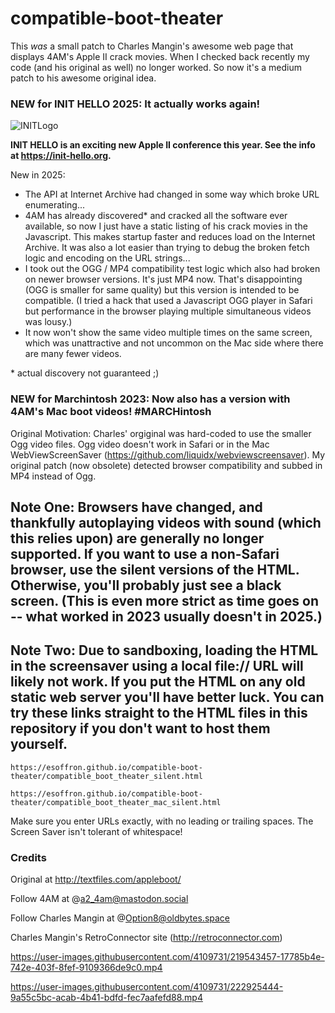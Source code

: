 # compatible-boot-theater
This *was* a small patch to Charles Mangin's awesome web page that displays 4AM's Apple II crack movies.  When I checked back recently my code (and his original as well) no longer worked.  So now it's a medium patch to his awesome original idea.

### NEW for INIT HELLO 2025: It actually works again!
![INITLogo](https://i0.wp.com/init-hello.org/wp-content/uploads/2025/03/sketchymonitor-transparent-greentxt-simple-small.png)

**INIT HELLO is an exciting new Apple II conference this year.  See the info at https://init-hello.org.**

New in 2025:

- The API at Internet Archive had changed in some way which broke URL enumerating...
- 4AM has already discovered* and cracked all the software ever available, so now I just have a static listing of his crack movies in the Javascript. This makes startup faster and reduces load on the Internet Archive.  It was also a lot easier than trying to debug the broken fetch logic and encoding on the URL strings...
- I took out the OGG / MP4 compatibility test logic which also had broken on newer browser versions.  It's just MP4 now.  That's disappointing (OGG is smaller for same quality) but this version is intended to be compatible. (I tried a hack that used a Javascript OGG player in Safari but performance in the browser playing multiple simultaneous videos was lousy.)
- It now won't show the same video multiple times on the same screen, which was unattractive and not uncommon on the Mac side where there are many fewer videos.

\* actual discovery not guaranteed ;)

### NEW for Marchintosh 2023: Now also has a version with 4AM's Mac boot videos! #MARCHintosh

Original Motivation: Charles' orgiginal was hard-coded to use the smaller Ogg video files. Ogg video doesn't work in Safari or in the Mac WebViewScreenSaver (https://github.com/liquidx/webviewscreensaver).  My original patch (now obsolete) detected browser compatibility and subbed in MP4 instead of Ogg.

## Note One: Browsers have changed, and thankfully autoplaying videos with sound (which this relies upon) are generally no longer supported.  If you want to use a non-Safari browser, use the silent versions of the HTML.  Otherwise, you'll probably just see a black screen.  (This is even more strict as time goes on -- what worked in 2023 usually doesn't in 2025.)
## Note Two: Due to sandboxing, loading the HTML in the screensaver using a local file:// URL will likely not work.  If you put the HTML on any old static web server you'll have better luck.  You can try these links straight to the HTML files in this repository if you don't want to host them yourself.

```
https://esoffron.github.io/compatible-boot-theater/compatible_boot_theater_silent.html
```
```
https://esoffron.github.io/compatible-boot-theater/compatible_boot_theater_mac_silent.html
```
Make sure you enter URLs exactly, with no leading or trailing spaces.  The Screen Saver isn't tolerant of whitespace!
### Credits
Original at http://textfiles.com/appleboot/

Follow 4AM at @a2_4am@mastodon.social

Follow Charles Mangin at @Option8@oldbytes.space

Charles Mangin's RetroConnector site (http://retroconnector.com)

https://user-images.githubusercontent.com/4109731/219543457-17785b4e-742e-403f-8fef-9109366de9c0.mp4

https://user-images.githubusercontent.com/4109731/222925444-9a55c5bc-acab-4b41-bdfd-fec7aafefd88.mp4

